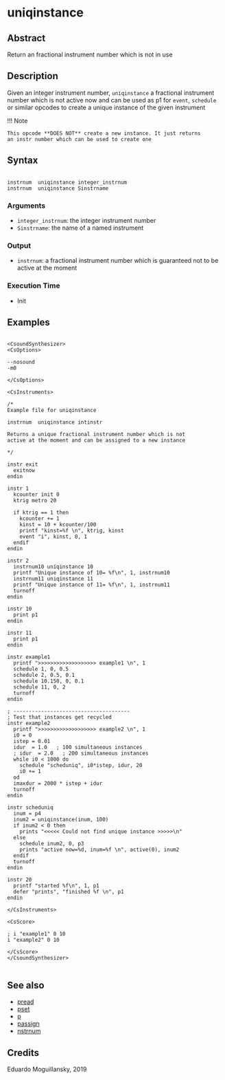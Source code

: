 # uniqinstance

## Abstract

Return an fractional instrument number which is not in use

## Description

Given an integer instrument number, `uniqinstance` a fractional 
instrument number which is not active now and can be used as p1
for `event`, `schedule` or similar opcodes to create a unique 
instance of the given instrument


!!! Note

    This opcode **DOES NOT** create a new instance. It just returns
    an instr number which can be used to create one
    

## Syntax

```csound

instrnum  uniqinstance integer_instrnum
instrnum  uniqinstance Sinstrname

```
    
### Arguments

* `integer_instrnum`: the integer instrument number
* `Sinstrname`: the name of a named instrument

### Output

* `instrnum`: a fractional instrument number which is guaranteed
  not to be active at the moment

### Execution Time

* Init 


## Examples

```csound 

<CsoundSynthesizer>
<CsOptions>

--nosound
-m0

</CsOptions>

<CsInstruments>

/*
Example file for uniqinstance

instrnum  uniqinstance intinstr

Returns a unique fractional instrument number which is not
active at the moment and can be assigned to a new instance

*/

instr exit
  exitnow
endin

instr 1
  kcounter init 0
  ktrig metro 20
  
  if ktrig == 1 then
    kcounter += 1
    kinst = 10 + kcounter/100
    printf "kinst=%f \n", ktrig, kinst
    event "i", kinst, 0, 1
  endif
endin

instr 2
  instrnum10 uniqinstance 10
  printf "Unique instance of 10= %f\n", 1, instrnum10
  instrnum11 uniqinstance 11
  printf "Unique instance of 11= %f\n", 1, instrnum11
  turnoff
endin

instr 10
  print p1
endin

instr 11
  print p1
endin

instr example1
  printf ">>>>>>>>>>>>>>>>>>> example1 \n", 1
  schedule 1, 0, 0.5
  schedule 2, 0.5, 0.1
  schedule 10.150, 0, 0.1
  schedule 11, 0, 2
  turnoff
endin

; --------------------------------------
; Test that instances get recycled
instr example2
  printf ">>>>>>>>>>>>>>>>>>> example2 \n", 1
  i0 = 0
  istep = 0.01
  idur  = 1.0   ; 100 simultaneous instances
  ; idur  = 2.0   ; 200 simultaneous instances
  while i0 < 1000 do
    schedule "scheduniq", i0*istep, idur, 20
    i0 += 1
  od
  imaxdur = 2000 * istep + idur
  turnoff
endin

instr scheduniq
  inum = p4
  inum2 = uniqinstance(inum, 100)
  if inum2 < 0 then
    prints "<<<<< Could not find unique instance >>>>>\n"
  else
    schedule inum2, 0, p3
    prints "active now=%d, inum=%f \n", active(0), inum2
  endif
  turnoff
endin

instr 20
  printf "started %f\n", 1, p1
  defer "prints", "finished %f \n", p1
endin

</CsInstruments>

<CsScore>

; i "example1" 0 10 
i "example2" 0 10

</CsScore>
</CsoundSynthesizer>


```


## See also

* [pread](pread.md)
* [pset](https://csound.com/docs/manual/pset.html)
* [p](https://csound.com/docs/manual/p.html)
* [passign](https://csound.com/docs/manual/passign.html)
* [nstrnum](https://csound.com/docs/manual/nstrnum.html)

## Credits

Eduardo Moguillansky, 2019
